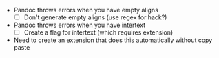 - Pandoc throws errors when you have empty aligns
  - [ ] Don't generate empty aligns (use regex for hack?)
- Pandoc throws errors when you have intertext
  - [ ] Create a flag for intertext (which requires extension)
- Need to create an extension that does this automatically without copy paste